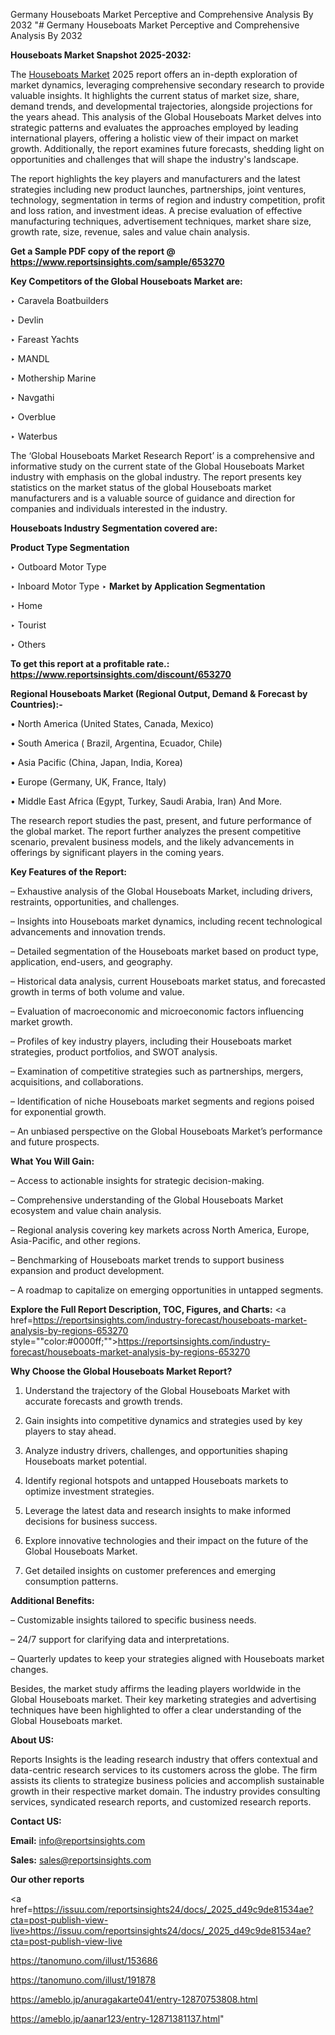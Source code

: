 Germany Houseboats Market Perceptive and Comprehensive Analysis By 2032
"# Germany Houseboats Market Perceptive and Comprehensive Analysis By 2032

<strong>Houseboats Market Snapshot 2025-2032:</strong>

The <a href=https://www.reportsinsights.com/sample/653270>Houseboats Market</a> 2025 report offers an in-depth exploration of market dynamics, leveraging comprehensive secondary research to provide valuable insights. It highlights the current status of market size, share, demand trends, and developmental trajectories, alongside projections for the years ahead. This analysis of the Global Houseboats Market delves into strategic patterns and evaluates the approaches employed by leading international players, offering a holistic view of their impact on market growth. Additionally, the report examines future forecasts, shedding light on opportunities and challenges that will shape the industry's landscape.

The report highlights the key players and manufacturers and the latest strategies including new product launches, partnerships, joint ventures, technology, segmentation in terms of region and industry competition, profit and loss ration, and investment ideas. A precise evaluation of effective manufacturing techniques, advertisement techniques, market share size, growth rate, size, revenue, sales and value chain analysis.

<strong>Get a Sample PDF copy of the report @ <a href=https://www.reportsinsights.com/sample/653270 style=color:#0000ff;>https://www.reportsinsights.com/sample/653270</a></strong>

<strong>Key Competitors of the Global Houseboats Market are:</strong>

‣ Caravela Boatbuilders

‣ Devlin

‣ Fareast Yachts

‣ MANDL

‣ Mothership Marine

‣ Navgathi

‣ Overblue

‣ Waterbus

The ‘Global Houseboats Market Research Report’ is a comprehensive and informative study on the current state of the Global Houseboats Market industry with emphasis on the global industry. The report presents key statistics on the market status of the global Houseboats market manufacturers and is a valuable source of guidance and direction for companies and individuals interested in the industry.

<strong>Houseboats Industry Segmentation covered are:</strong>

<strong>Product Type Segmentation</strong>

‣ Outboard Motor Type

‣ Inboard Motor Type
‣ 
<strong>Market by Application Segmentation</strong>

‣ Home

‣ Tourist

‣ Others

<strong>To get this report at a profitable rate.: <a href=https://www.reportsinsights.com/discount/653270 style=color:#0000ff;>https://www.reportsinsights.com/discount/653270</a></strong>

<strong>Regional Houseboats Market (Regional Output, Demand &amp; Forecast by Countries):-</strong>

• North America (United States, Canada, Mexico)

• South America ( Brazil, Argentina, Ecuador, Chile)

• Asia Pacific (China, Japan, India, Korea)

• Europe (Germany, UK, France, Italy)

• Middle East Africa (Egypt, Turkey, Saudi Arabia, Iran) And More.

The research report studies the past, present, and future performance of the global market. The report further analyzes the present competitive scenario, prevalent business models, and the likely advancements in offerings by significant players in the coming years.

<strong>Key Features of the Report:</strong>

– Exhaustive analysis of the Global Houseboats Market, including drivers, restraints, opportunities, and challenges.

– Insights into Houseboats market dynamics, including recent technological advancements and innovation trends.

– Detailed segmentation of the Houseboats market based on product type, application, end-users, and geography.

– Historical data analysis, current Houseboats market status, and forecasted growth in terms of both volume and value.

– Evaluation of macroeconomic and microeconomic factors influencing market growth.

– Profiles of key industry players, including their Houseboats market strategies, product portfolios, and SWOT analysis.

– Examination of competitive strategies such as partnerships, mergers, acquisitions, and collaborations.

– Identification of niche Houseboats market segments and regions poised for exponential growth.

– An unbiased perspective on the Global Houseboats Market’s performance and future prospects.

<strong>What You Will Gain:</strong>

– Access to actionable insights for strategic decision-making.

– Comprehensive understanding of the Global Houseboats Market ecosystem and value chain analysis.

– Regional analysis covering key markets across North America, Europe, Asia-Pacific, and other regions.

– Benchmarking of Houseboats market trends to support business expansion and product development.

– A roadmap to capitalize on emerging opportunities in untapped segments.

<strong>Explore the Full Report Description, TOC, Figures, and Charts:</strong>
<a href=https://reportsinsights.com/industry-forecast/houseboats-market-analysis-by-regions-653270 style=""color:#0000ff;"">https://reportsinsights.com/industry-forecast/houseboats-market-analysis-by-regions-653270</a>

<strong>Why Choose the Global Houseboats Market Report?</strong>

1. Understand the trajectory of the Global Houseboats Market with accurate forecasts and growth trends.

2. Gain insights into competitive dynamics and strategies used by key players to stay ahead.

3. Analyze industry drivers, challenges, and opportunities shaping Houseboats market potential.

4. Identify regional hotspots and untapped Houseboats markets to optimize investment strategies.

5. Leverage the latest data and research insights to make informed decisions for business success.

6. Explore innovative technologies and their impact on the future of the Global Houseboats Market.

7. Get detailed insights on customer preferences and emerging consumption patterns.

<strong>Additional Benefits:</strong>

– Customizable insights tailored to specific business needs.

– 24/7 support for clarifying data and interpretations.

– Quarterly updates to keep your strategies aligned with Houseboats market changes.

Besides, the market study affirms the leading players worldwide in the Global Houseboats market. Their key marketing strategies and advertising techniques have been highlighted to offer a clear understanding of the Global Houseboats market.

<strong><strong>About US</strong>:</strong>

Reports Insights is the leading research industry that offers contextual and data-centric research services to its customers across the globe. The firm assists its clients to strategize business policies and accomplish sustainable growth in their respective market domain. The industry provides consulting services, syndicated research reports, and customized research reports.

<strong>Contact US:</strong>

<p class=><b>Email:</b> <a href=mailto:info@reportsinsights.com>info@reportsinsights.com</a></p>
<p class=><b>Sales:</b> <a href=mailto:sales@reportsinsights.com>sales@reportsinsights.com</a></p>

<strong>Our other reports</strong>

<a href=https://issuu.com/reportsinsights24/docs/_2025_d49c9de81534ae?cta=post-publish-view-live>https://issuu.com/reportsinsights24/docs/_2025_d49c9de81534ae?cta=post-publish-view-live</a>

<a href=https://tanomuno.com/illust/153686>https://tanomuno.com/illust/153686</a>

<a href=https://tanomuno.com/illust/191878>https://tanomuno.com/illust/191878</a>

<a href=https://ameblo.jp/anuragakarte041/entry-12870753808.html>https://ameblo.jp/anuragakarte041/entry-12870753808.html</a>

<a href=https://ameblo.jp/aanar123/entry-12871381137.html>https://ameblo.jp/aanar123/entry-12871381137.html</a>"
